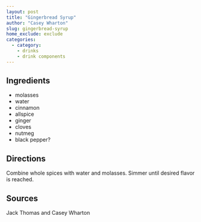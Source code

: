 ```yaml
---
layout: post
title: "Gingerbread Syrup"
author: "Casey Wharton"
slug: gingerbread-syrup
home_exclude: exclude
categories:
  - category:
    - drinks
    - drink components
---
```


## Ingredients

- molasses
- water
- cinnamon
- allspice
- ginger
- cloves
- nutmeg
- black pepper?

## Directions

Combine whole spices with water and molasses. Simmer until desired flavor is reached.

## Sources

Jack Thomas and Casey Wharton
